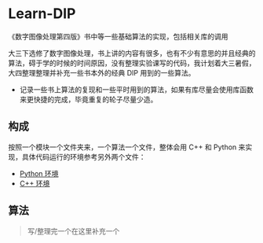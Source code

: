 # Learn-DIP

《数字图像处理第四版》书中等一些基础算法的实现，包括相关库的调用

大三下选修了数字图像处理，书上讲的内容有很多，也有不少有意思的并且经典的算法，碍于学的时候的时间原因，没有整理实验课写的代码，我计划着大三暑假，大四整理整理并补充一些书本外的经典 DIP 用到的一些算法。

- 记录一些书上算法的复现和一些平时用到的算法，如果有库尽量会使用库函数来更快捷的完成，毕竟重复的轮子尽量少造。

## 构成

按照一个模块一个文件夹来，一个算法一个文件，整体会用 C++ 和 Python 来实现，具体代码运行的环境参考另外两个文件：
- [Python 环境](./env_Python.md)
- [C++ 环境](./env_CXX.md)

## 算法

> 写/整理完一个在这里补充一个